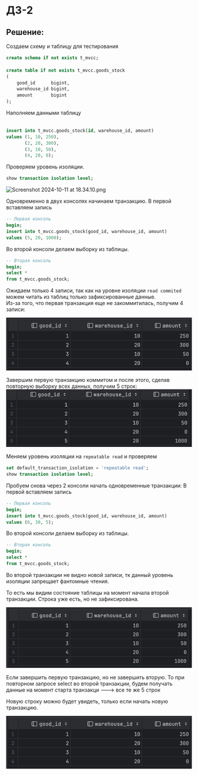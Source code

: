 # ДЗ-2

## Решение:

Создаем схему и таблицу для тестирования

```sql
create schema if not exists t_mvcc;

create table if not exists t_mvcc.goods_stock
(
    good_id      bigint,
    warehouse_id bigint,
    amount       bigint
);
```

Наполняем данными таблицу

```sql

insert into t_mvcc.goods_stock(id, warehouse_id, amount)
values (1, 10, 250),
       (2, 20, 300),
       (3, 10, 50),
       (4, 20, 0);
```

Проверяем уровень изоляции.

```sql
show transaction isolation level;
```

![Screenshot 2024-10-11 at 18.34.10.png](..%2F..%2F..%2F..%2F..%2Fvar%2Ffolders%2Fb6%2Fth0bz2317cx_3r9688j88wvw0000gn%2FT%2FTemporaryItems%2FNSIRD_screencaptureui_7rmJJv%2FScreenshot%202024-10-11%20at%2018.34.10.png)

Одновременно в двух консолях начинаем транзакцию.
В первой вставляем запись

```sql
-- Первая консоль
begin;
insert into t_mvcc.goods_stock(good_id, warehouse_id, amount)
values (5, 20, 1000);
```

Во второй консоли делаем выборку из таблицы.

```sql
-- Вторая консоль
begin;
select *
from t_mvcc.goods_stock;
```

Ожидаем только 4 записи, так как на уровне изоляции `read commited` можем читать из таблиц только зафиксированные
данные.  
Из-за того, что первая транзакция еще не закоммитилась, получим 4 записи:

![Screenshot 2024-10-11 at 18.37.50.png](Screenshot%202024-10-11%20at%2018.37.50.png)


Завершим первую транзакцию коммитом и после этого, сделав повторную выборку всех данных, получим 5 строк:
![Screenshot 2024-10-11 at 18.43.26.png](Screenshot%202024-10-11%20at%2018.43.26.png)

Меняем уровень изоляции на `repeatable read` и проверяем

```sql
set default_transaction_isolation = 'repeatable read';
show transaction isolation level;
```

Пробуем снова через 2 консоли начать одновременные транзакции:
В первой вставляем запись

```sql
-- Первая консоль
begin;
insert into t_mvcc.goods_stock(good_id, warehouse_id, amount)
values (6, 30, 5);
```

Во второй консоли делаем выборку из таблицы.

```sql
-- Вторая консоль
begin;
select *
from t_mvcc.goods_stock;
```

Во второй транзакции не видно новой записи, тк данный уровень изоляции запрещает фантомные чтения.

То есть мы видим состояние таблицы на момент начала второй транзакции. Строка уже есть, но не зафиксирована.

![Screenshot 2024-10-11 at 18.49.40.png](Screenshot%202024-10-11%20at%2018.49.40.png)

Если завершить первую транзакцию, но не завершить вторую. То при повторном запросе select во второй транзакции, будем
получать данные на момент старта транзакци ---> все те же 5 строк

Новую строку можно будет увидеть, только если начать новую транзакцию.


![Screenshot 2024-10-11 at 18.37.51.png](Screenshot%202024-10-11%20at%2018.37.51.png)